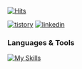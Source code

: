[![Hits](https://hits.seeyoufarm.com/api/count/incr/badge.svg?url=https%3A%2F%2Fgithub.com%2F%2508clicelee%2F&count_bg=%23BABABA&title_bg=%23000000&icon=&icon_color=%23000000&title=%F0%9F%91%80&edge_flat=true)](https://hits.seeyoufarm.com)

[![tistory](https://img.shields.io/badge/tistory-ff5544?style=for-the-badge&logo=tistory&logoColor=white)](https://clice.tistory.com/) [![linkedin](https://img.shields.io/badge/linkedin-0A66C2?style=for-the-badge&logo=linkedin&logoColor=white)](https://www.linkedin.com/in/jiminclicelee/)


### Languages & Tools

[![My Skills](https://skillicons.dev/icons?i=git,js,react,tailwind,vscode,figma,notion,obsidian)](https://skillicons.dev)

